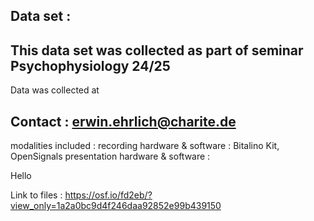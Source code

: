 Data set : 
-------------------------------

This data set was collected as part of seminar Psychophysiology 24/25
---------------------------------------------------------------------

Data was collected at 

Contact : erwin.ehrlich@charite.de
----------------------------------------

modalities included : 
recording hardware & software : Bitalino Kit, OpenSignals
presentation hardware & software : 

Hello

Link to files : https://osf.io/fd2eb/?view_only=1a2a0bc9d4f246daa92852e99b439150
